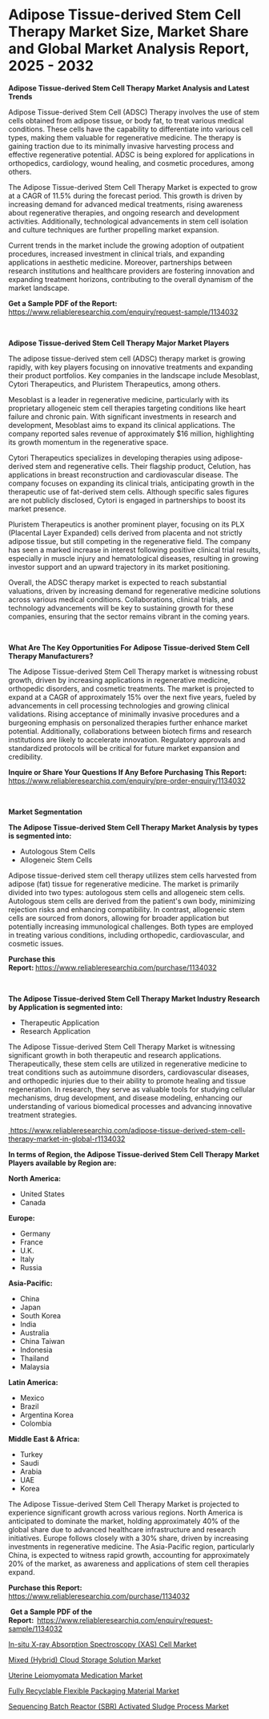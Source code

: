 <p><h1>Adipose Tissue-derived Stem Cell Therapy Market Size, Market Share and Global Market Analysis Report, 2025 - 2032</h1></p><p><strong>Adipose Tissue-derived Stem Cell Therapy Market Analysis and Latest Trends</strong></p>
<p><p>Adipose Tissue-derived Stem Cell (ADSC) Therapy involves the use of stem cells obtained from adipose tissue, or body fat, to treat various medical conditions. These cells have the capability to differentiate into various cell types, making them valuable for regenerative medicine. The therapy is gaining traction due to its minimally invasive harvesting process and effective regenerative potential. ADSC is being explored for applications in orthopedics, cardiology, wound healing, and cosmetic procedures, among others.</p><p>The Adipose Tissue-derived Stem Cell Therapy Market is expected to grow at a CAGR of 11.5% during the forecast period. This growth is driven by increasing demand for advanced medical treatments, rising awareness about regenerative therapies, and ongoing research and development activities. Additionally, technological advancements in stem cell isolation and culture techniques are further propelling market expansion. </p><p>Current trends in the market include the growing adoption of outpatient procedures, increased investment in clinical trials, and expanding applications in aesthetic medicine. Moreover, partnerships between research institutions and healthcare providers are fostering innovation and expanding treatment horizons, contributing to the overall dynamism of the market landscape.</p></p>
<p><strong>Get a Sample PDF of the Report:&nbsp;</strong> <a href="https://www.reliableresearchiq.com/enquiry/request-sample/1134032?utm_campaign=1842&utm_medium=2&utm_source=Github&utm_content=ia&utm_term=25032025&utm_id=adipose-tissue-derived-stem-cell-therapy">https://www.reliableresearchiq.com/enquiry/request-sample/1134032</a></p>
<p>&nbsp;</p>
<p><strong>Adipose Tissue-derived Stem Cell Therapy Major Market Players</strong></p>
<p><p>The adipose tissue-derived stem cell (ADSC) therapy market is growing rapidly, with key players focusing on innovative treatments and expanding their product portfolios. Key companies in the landscape include Mesoblast, Cytori Therapeutics, and Pluristem Therapeutics, among others.</p><p>Mesoblast is a leader in regenerative medicine, particularly with its proprietary allogeneic stem cell therapies targeting conditions like heart failure and chronic pain. With significant investments in research and development, Mesoblast aims to expand its clinical applications. The company reported sales revenue of approximately $16 million, highlighting its growth momentum in the regenerative space.</p><p>Cytori Therapeutics specializes in developing therapies using adipose-derived stem and regenerative cells. Their flagship product, Celution, has applications in breast reconstruction and cardiovascular disease. The company focuses on expanding its clinical trials, anticipating growth in the therapeutic use of fat-derived stem cells. Although specific sales figures are not publicly disclosed, Cytori is engaged in partnerships to boost its market presence.</p><p>Pluristem Therapeutics is another prominent player, focusing on its PLX (Placental Layer Expanded) cells derived from placenta and not strictly adipose tissue, but still competing in the regenerative field. The company has seen a marked increase in interest following positive clinical trial results, especially in muscle injury and hematological diseases, resulting in growing investor support and an upward trajectory in its market positioning.</p><p>Overall, the ADSC therapy market is expected to reach substantial valuations, driven by increasing demand for regenerative medicine solutions across various medical conditions. Collaborations, clinical trials, and technology advancements will be key to sustaining growth for these companies, ensuring that the sector remains vibrant in the coming years.</p></p>
<p>&nbsp;</p>
<p><strong>What Are The Key Opportunities For Adipose Tissue-derived Stem Cell Therapy Manufacturers?</strong></p>
<p><p>The Adipose Tissue-derived Stem Cell Therapy market is witnessing robust growth, driven by increasing applications in regenerative medicine, orthopedic disorders, and cosmetic treatments. The market is projected to expand at a CAGR of approximately 15% over the next five years, fueled by advancements in cell processing technologies and growing clinical validations. Rising acceptance of minimally invasive procedures and a burgeoning emphasis on personalized therapies further enhance market potential. Additionally, collaborations between biotech firms and research institutions are likely to accelerate innovation. Regulatory approvals and standardized protocols will be critical for future market expansion and credibility.</p></p>
<p><strong>Inquire or Share Your Questions If Any Before Purchasing This Report:</strong> <a href="https://www.reliableresearchiq.com/enquiry/pre-order-enquiry/1134032?utm_campaign=1842&utm_medium=2&utm_source=Github&utm_content=ia&utm_term=25032025&utm_id=adipose-tissue-derived-stem-cell-therapy">https://www.reliableresearchiq.com/enquiry/pre-order-enquiry/1134032</a></p>
<p>&nbsp;</p>
<p><strong>Market Segmentation</strong></p>
<p><strong>The Adipose Tissue-derived Stem Cell Therapy Market Analysis by types is segmented into:</strong></p>
<p><ul><li>Autologous Stem Cells</li><li>Allogeneic Stem Cells</li></ul></p>
<p><p>Adipose tissue-derived stem cell therapy utilizes stem cells harvested from adipose (fat) tissue for regenerative medicine. The market is primarily divided into two types: autologous stem cells and allogeneic stem cells. Autologous stem cells are derived from the patient's own body, minimizing rejection risks and enhancing compatibility. In contrast, allogeneic stem cells are sourced from donors, allowing for broader application but potentially increasing immunological challenges. Both types are employed in treating various conditions, including orthopedic, cardiovascular, and cosmetic issues.</p></p>
<p><strong>Purchase this Report:&nbsp;</strong><a href="https://www.reliableresearchiq.com/purchase/1134032?utm_campaign=1842&utm_medium=2&utm_source=Github&utm_content=ia&utm_term=25032025&utm_id=adipose-tissue-derived-stem-cell-therapy">https://www.reliableresearchiq.com/purchase/1134032</a></p>
<p>&nbsp;</p>
<p><strong>The Adipose Tissue-derived Stem Cell Therapy Market Industry Research by Application is segmented into:</strong></p>
<p><ul><li>Therapeutic Application</li><li>Research Application</li></ul></p>
<p><p>The Adipose Tissue-derived Stem Cell Therapy Market is witnessing significant growth in both therapeutic and research applications. Therapeutically, these stem cells are utilized in regenerative medicine to treat conditions such as autoimmune disorders, cardiovascular diseases, and orthopedic injuries due to their ability to promote healing and tissue regeneration. In research, they serve as valuable tools for studying cellular mechanisms, drug development, and disease modeling, enhancing our understanding of various biomedical processes and advancing innovative treatment strategies.</p></p>
<p><a href="https://www.reliableresearchiq.com/adipose-tissue-derived-stem-cell-therapy-market-in-global-r1134032?utm_campaign=1842&utm_medium=2&utm_source=Github&utm_content=ia&utm_term=25032025&utm_id=adipose-tissue-derived-stem-cell-therapy">&nbsp;https://www.reliableresearchiq.com/adipose-tissue-derived-stem-cell-therapy-market-in-global-r1134032</a></p>
<p><strong>In terms of Region, the Adipose Tissue-derived Stem Cell Therapy Market Players available by Region are:</strong></p>
<p>
    <p> <strong> North America: </strong>
        <ul>
            <li>United States</li>
            <li>Canada</li>
        </ul>
        </p> 
    <p> <strong> Europe: </strong>
        <ul>
            <li>Germany</li>
            <li>France</li>
            <li>U.K.</li>
            <li>Italy</li>
            <li>Russia</li>
        </ul>
        </p> 
    <p> <strong> Asia-Pacific: </strong>
        <ul>
            <li>China</li>
            <li>Japan</li>
            <li>South Korea</li>
            <li>India</li>
            <li>Australia</li>
            <li>China Taiwan</li>
            <li>Indonesia</li>
            <li>Thailand</li>
            <li>Malaysia</li>
        </ul>
        </p> 
    <p> <strong> Latin America: </strong>
        <ul>
            <li>Mexico</li>
            <li>Brazil</li>
            <li>Argentina Korea</li>
            <li>Colombia</li>
        </ul>
        </p> 
    <p> <strong> Middle East & Africa: </strong>
        <ul>
            <li>Turkey</li>
            <li>Saudi</li>
            <li>Arabia</li>
            <li>UAE</li>
            <li>Korea</li>
        </ul>
    </p>
    </p>
<p><p>The Adipose Tissue-derived Stem Cell Therapy Market is projected to experience significant growth across various regions. North America is anticipated to dominate the market, holding approximately 40% of the global share due to advanced healthcare infrastructure and research initiatives. Europe follows closely with a 30% share, driven by increasing investments in regenerative medicine. The Asia-Pacific region, particularly China, is expected to witness rapid growth, accounting for approximately 20% of the market, as awareness and applications of stem cell therapies expand.</p></p>
<p><strong>Purchase this Report: </strong><a href="https://www.reliableresearchiq.com/purchase/1134032?utm_campaign=1842&utm_medium=2&utm_source=Github&utm_content=ia&utm_term=25032025&utm_id=adipose-tissue-derived-stem-cell-therapy">https://www.reliableresearchiq.com/purchase/1134032</a></p>
<p>&nbsp;<strong>Get a Sample PDF of the Report:&nbsp;&nbsp;</strong><a href="https://www.reliableresearchiq.com/enquiry/request-sample/1134032?utm_campaign=1842&utm_medium=2&utm_source=Github&utm_content=ia&utm_term=25032025&utm_id=adipose-tissue-derived-stem-cell-therapy">https://www.reliableresearchiq.com/enquiry/request-sample/1134032</a></p>
<p><strong></strong></p>
<p><p><a href="https://github.com/makzzochil/Market-Research-Report-List-1/blob/main/in-situ-x-ray-absorption-spectroscopy-xas-cell-market.md?utm_campaign=1842&utm_medium=2&utm_source=Github&utm_content=ia&utm_term=25032025&utm_id=adipose-tissue-derived-stem-cell-therapy">In-situ X-ray Absorption Spectroscopy (XAS) Cell Market</a></p><p><a href="https://github.com/mronmizoe/Market-Research-Report-List-1/blob/main/mixed-hybrid-cloud-storage-solution-market.md?utm_campaign=1842&utm_medium=2&utm_source=Github&utm_content=ia&utm_term=25032025&utm_id=adipose-tissue-derived-stem-cell-therapy">Mixed (Hybrid) Cloud Storage Solution Market</a></p><p><a href="https://github.com/heinslakey2x/Market-Research-Report-List-1/blob/main/uterine-leiomyomata-medication-market.md?utm_campaign=1842&utm_medium=2&utm_source=Github&utm_content=ia&utm_term=25032025&utm_id=adipose-tissue-derived-stem-cell-therapy">Uterine Leiomyomata Medication Market</a></p><p><a href="https://github.com/hayasiorover/Market-Research-Report-List-1/blob/main/fully-recyclable-flexible-packaging-material-market.md?utm_campaign=1842&utm_medium=2&utm_source=Github&utm_content=ia&utm_term=25032025&utm_id=adipose-tissue-derived-stem-cell-therapy">Fully Recyclable Flexible Packaging Material Market</a></p><p><a href="https://github.com/gitfwelday/Market-Research-Report-List-1/blob/main/sequencing-batch-reactor-sbr-activated-sludge-process-market.md?utm_campaign=1842&utm_medium=2&utm_source=Github&utm_content=ia&utm_term=25032025&utm_id=adipose-tissue-derived-stem-cell-therapy">Sequencing Batch Reactor (SBR) Activated Sludge Process Market</a></p></p>